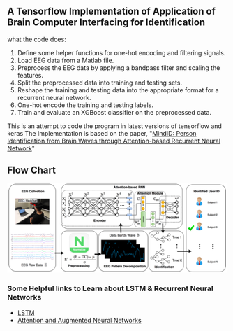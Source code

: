 ## A Tensorflow Implementation of Application of Brain Computer Interfacing for Identification

what the code does:

1. Define some helper functions for one-hot encoding and filtering signals.
2. Load EEG data from a Matlab file.
3. Preprocess the EEG data by applying a bandpass filter and scaling the features.
4. Split the preprocessed data into training and testing sets.
5. Reshape the training and testing data into the appropriate format for a recurrent neural network.
6. One-hot encode the training and testing labels.
7. Train and evaluate an XGBoost classifier on the preprocessed data.

This is an attempt to code the program in latest versions of tensorflow and keras
The Implementation is based on the paper, "[MindID: Person Identification from Brain Waves through
Attention-based Recurrent Neural Network](https://arxiv.org/pdf/1711.06149.pdf)"


## Flow Chart
![Flowchart](Flowchart.png)


### Some Helpful links to Learn about LSTM & Recurrent Neural Networks

- [LSTM](http://colah.github.io/posts/2015-08-Understanding-LSTMs/)
- [Attention and Augmented Neural Networks](https://distill.pub/2016/augmented-rnns/)
